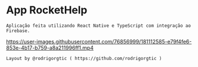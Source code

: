 # App RocketHelp
    Aplicação feita utilizando React Native e TypeScript com integração ao Firebase.



https://user-images.githubusercontent.com/76856999/181112585-e79f4fe6-853e-4b17-b759-a8a211996ff1.mp4

    Layout by @rodrigorgtic ( https://github.com/rodrigorgtic )
